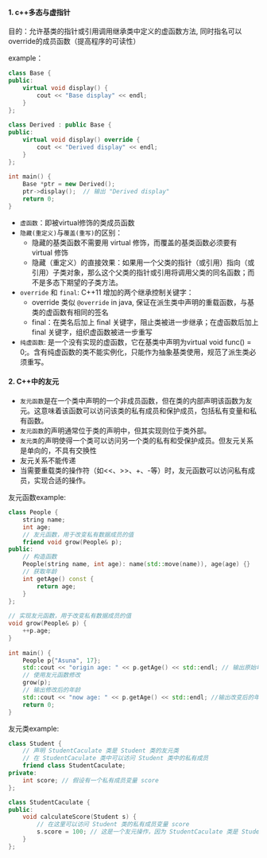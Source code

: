 #### 1. c++多态与虚指针

目的：允许基类的指针或引用调用继承类中定义的虚函数方法, 同时指名可以override的成员函数（提高程序的可读性）

example：
```c++
class Base {
public:
    virtual void display() {
        cout << "Base display" << endl;
    }
};
 
class Derived : public Base {
public:
    virtual void display() override {
        cout << "Derived display" << endl;
    }
};
 
int main() {
    Base *ptr = new Derived();
    ptr->display();  // 输出 "Derived display"
    return 0;
}
```

* `虚函数`：即被virtual修饰的类成员函数
* `隐藏(重定义)`与`覆盖(重写)`的区别：
  * 隐藏的基类函数不需要用 virtual 修饰，而覆盖的基类函数必须要有 virtual 修饰
  * 隐藏（重定义）的直接效果：如果用一个父类的指针（或引用）指向（或引用）子类对象，那么这个父类的指针或引用将调用父类的同名函数；而不是多态下期望的子类方法。
* `override` 和 `final`: C++11 增加的两个继承控制关键字：
  * override 类似 `@override` in java, 保证在派生类中声明的重载函数，与基类的虚函数有相同的签名
  * final：在类名后加上 final 关键字，阻止类被进一步继承；在虚函数后加上 final 关键字，组织虚函数被进一步重写
* `纯虚函数`: 是一个没有实现的虚函数，它在基类中声明为virtual void func() = 0;。含有纯虚函数的类不能实例化，只能作为抽象基类使用，规范了派生类必须重写。


#### 2. C++中的友元

* `友元函数`是在一个类中声明的一个非成员函数，但在类的内部声明该函数为友元。这意味着该函数可以访问该类的私有成员和保护成员，包括私有变量和私有函数。
* `友元函数`的声明通常位于类的声明中，但其实现则位于类外部。
* `友元类`的声明使得一个类可以访问另一个类的私有和受保护成员。‌但友元关系是单向的，不具有交换性
* 友元关系不能传递
* 当需要重载类的操作符（如<<、>>、+、-等）时，友元函数可以访问私有成员，实现合适的操作。

友元函数example:

```c++
class People {
    string name;
    int age;
    // 友元函数，用于改变私有数据成员的值
    friend void grow(People& p);
public:
    // 构造函数
    People(string name, int age): name(std::move(name)), age(age) {}
    // 获取年龄
    int getAge() const {
        return age;
    }
};
 
// 实现友元函数，用于改变私有数据成员的值
void grow(People& p) {
    ++p.age;
}
 
int main() {
    People p{"Asuna", 17};
    std::cout << "origin age: " << p.getAge() << std::endl; // 输出原始年龄 17
    // 使用友元函数修改
    grow(p);
    // 输出修改后的年龄
    std::cout << "now age: " << p.getAge() << std::endl; //输出改变后的年龄 18
    return 0;
}
```

友元类example:

```c++
class Student {
    // 声明 StudentCaculate 类是 Student 类的友元类
    // 在 StudentCaculate 类中可以访问 Student 类中的私有成员
    friend class StudentCaculate;
private:
    int score; // 假设有一个私有成员变量 score
};

class StudentCaculate {
public:
    void calculateScore(Student s) {
        // 在这里可以访问 Student 类的私有成员变量 score
        s.score = 100; // 这是一个友元操作，‌因为 StudentCaculate 类是 Student 类的友元
    }
};
```


